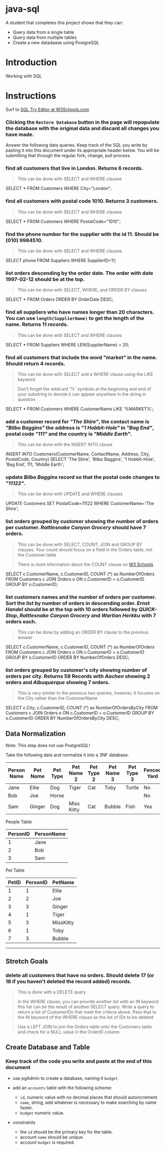 # java-sql

A student that completes this project shows that they can:
* Query data from a single table
* Query data from multiple tables
* Create a new datadaase using PostgreSQL

# Introduction

Working with SQL

# Instructions

Surf to [SQL Try Editor at W3Schools.com](https://www.w3schools.com/Sql/tryit.asp?filename=trysql_select_top)  

### **Clicking the `Restore Database` button in the page will repopulate the database with the original data and discard all changes you have made**.

Answer the following data queries. Keep track of the SQL you write by pasting it into this document under its appropriate header below. You will be submitting that through the regular fork, change, pull process.


### find all customers that live in London. Returns 6 records.
> This can be done with SELECT and WHERE clauses

SELECT * 
FROM Customers
WHERE City="London";

### find all customers with postal code 1010. Returns 3 customers.
> This can be done with SELECT and WHERE clauses

SELECT * 
FROM Customers
WHERE PostalCode="1010";

### find the phone number for the supplier with the id 11. Should be (010) 9984510.
> This can be done with SELECT and WHERE clauses

SELECT phone 
FROM Suppliers
WHERE SupplierID=11;


### list orders descending by the order date. The order with date 1997-02-12 should be at the top.
> This can be done with SELECT, WHERE, and ORDER BY clauses

SELECT * 
FROM Orders
ORDER BY OrderDate DESC;


### find all suppliers who have names longer than 20 characters. You can use `length(SupplierName)` to get the length of the name. Returns 11 records.
> This can be done with SELECT and WHERE clauses


SELECT * 
FROM Suppliers
WHERE LEN(SupplierName) > 20;


### find all customers that include the word "market" in the name. Should return 4 records.
> This can be done with SELECT and a WHERE clause using the LIKE keyword

> Don't forget the wildcard '%' symbols at the beginning and end of your substring to denote it can appear anywhere in the string in question


SELECT * 
FROM Customers
WHERE CustomerName LIKE '%MARKET%';


### add a customer record for _"The Shire"_, the contact name is _"Bilbo Baggins"_ the address is _"1 Hobbit-Hole"_ in _"Bag End"_, postal code _"111"_ and the country is _"Middle Earth"_.
> This can be done with the INSERT INTO clause


INSERT INTO Customers(CustomerName, ContactName, Address, City, PostalCode, Country)
SELECT 'The Shire', 'Bilbo Baggins', '1 Hobbit-Hole', 'Bag End', 111, 'Middle Earth';


### update _Bilbo Baggins_ record so that the postal code changes to _"11122"_.
> This can be done with UPDATE and WHERE clauses


UPDATE Customers
SET PostalCode=11122
WHERE CustomerName='The Shire';


### list orders grouped by customer showing the number of orders per customer. _Rattlesnake Canyon Grocery_ should have 7 orders.
> This can be done with SELECT, COUNT, JOIN and GROUP BY clauses. Your count should focus on a field in the Orders table, not the Customer table

> There is more information about the COUNT clause on [W3 Schools](https://www.w3schools.com/sql/sql_count_avg_sum.asp)

SELECT c.CustomerName, c.CustomerID,
COUNT (*) as NumberOfOrders
FROM Customers c JOIN Orders o
ON c.CustomerID = o.CustomerID
GROUP BY o.CustomerID;


### list customers names and the number of orders per customer. Sort the list by number of orders in descending order. _Ernst Handel_ should be at the top with 10 orders followed by _QUICK-Stop_, _Rattlesnake Canyon Grocery_ and _Wartian Herkku_ with 7 orders each.
> This can be done by adding an ORDER BY clause to the previous answer

SELECT c.CustomerName, c.CustomerID,
COUNT (*) as NumberOfOrders
FROM Customers c JOIN Orders o
ON c.CustomerID = o.CustomerID
GROUP BY o.CustomerID
ORDER BY NumberOfOrders DESC;


### list orders grouped by customer's city showing number of orders per city. Returns 58 Records with _Aachen_ showing 2 orders and _Albuquerque_ showing 7 orders.
> This is very similar to the previous two queries, however, it focuses on the City rather than the CustomerName

SELECT c.City, c.CustomerID,
COUNT (*) as NumberOfOrdersByCity
FROM Customers c JOIN Orders o
ON c.CustomerID = o.CustomerID
GROUP BY o.CustomerID
ORDER BY NumberOfOrdersByCity DESC;


## Data Normalization

Note: This step does not use PostgreSQL!

Take the following data and normalize it into a 3NF database.

| Person Name | Pet Name | Pet Type | Pet Name 2 | Pet Type 2 | Pet Name 3 | Pet Type 3 | Fenced Yard | City Dweller |
|-------------|----------|----------|------------|------------|------------|------------|-------------|--------------|
| Jane        | Ellie    | Dog      | Tiger      | Cat        | Toby       | Turtle     | No          | Yes          |
| Bob         | Joe      | Horse    |            |            |            |            | No          | No           |
| Sam         | Ginger   | Dog      | Miss Kitty | Cat        | Bubble     | Fish       | Yes         | No           |

People Table

| PersonID | PersonName |
|----------|------------|
| 1        | Jane       |
| 2        | Bob        |
| 3        | Sam        |

Pet Table

| PetID | PersonID | PetName   |
|-------|----------|-----------|
| 1     | 1        | Ellie     |
| 2     | 2        | Joe       |
| 3     | 3        | Ginger    |
| 4     | 1        | Tiger     |
| 5     | 3        | MissKitty |
| 6     | 1        | Toby      |
| 7     | 3        | Bubble    |







---
## Stretch Goals

### delete all customers that have no orders. Should delete 17 (or 18 if you haven't deleted the record added) records.
> This is done with a DELETE query

> In the WHERE clause, you can provide another list with an IN keyword this list can be the result of another SELECT query. Write a query to return a list of CustomerIDs that meet the criteria above. Pass that to the IN keyword of the WHERE clause as the list of IDs to be deleted
 
> Use a LEFT JOIN to join the Orders table onto the Customers table and check for a NULL value in the OrderID column

## Create Database and Table

### Keep track of the code you write and paste at the end of this document

- use pgAdmin to create a database, naming it `budget`.
- add an `accounts` table with the following _schema_:

  - `id`, numeric value with no decimal places that should autoincrement.
  - `name`, string, add whatever is necessary to make searching by name faster.
  - `budget` numeric value.

- constraints
  - the `id` should be the primary key for the table.
  - account `name` should be unique.
  - account `budget` is required.
